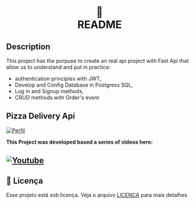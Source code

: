 <h1 align="center">
📄<br>README 
</h1>

## Description

This project has the porpuse to create an real api project with Fast Api that allow us to understand and put in practice:

- authentication principles with JWT, 
- Develop and Config Database in Postgress SQL,
- Log in and Signup methods, 
- CRUD methods with Order's event



## Pizza Delivery Api 

[![Perfil](https://img.shields.io/badge/perfil%20-%23323330.svg?&style=for-the-badge&logo=perfil&logoColor=black&color=F745B5)](https://github.com/rodrigolaa)

**This Project was developed based a series of videos here:**

[![Youtube](https://img.shields.io/badge/YouTube-FF0000?style=for-the-badge&logo=youtube&logoColor=white)](https://www.youtube.com/watch?v=QQXQAZuJSdw&list=PLEt8Tae2spYnLMAf8RGCNYhovIFZHVsPP&index=1)
---


## 🍜 Licença

Esse projeto está sob licença. Veja o arquivo [LICENÇA](LICENSE.md) para mais detalhes.<br>
